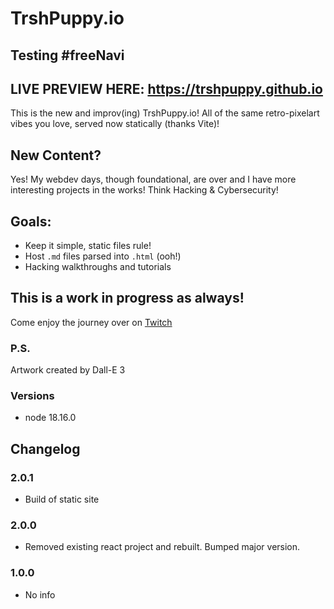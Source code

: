 # TrshPuppy.io

## Testing #freeNavi

## LIVE PREVIEW HERE: https://trshpuppy.github.io

This is the new and improv(ing) TrshPuppy.io! All of the same retro-pixelart vibes you love, served now statically (thanks Vite)!

## New Content?

Yes! My webdev days, though foundational, are over and I have more interesting projects in the works! Think Hacking & Cybersecurity!

## Goals:

-  Keep it simple, static files rule!
-  Host `.md` files parsed into `.html` (ooh!)
-  Hacking walkthroughs and tutorials

## This is a work in progress as always!

Come enjoy the journey over on [Twitch](https://twitch.tv/trshpuppy)

### P.S.

Artwork created by Dall-E 3

### Versions

-  node 18.16.0

## Changelog

### 2.0.1

-  Build of static site

### 2.0.0

-  Removed existing react project and rebuilt. Bumped major version.

### 1.0.0

-  No info
